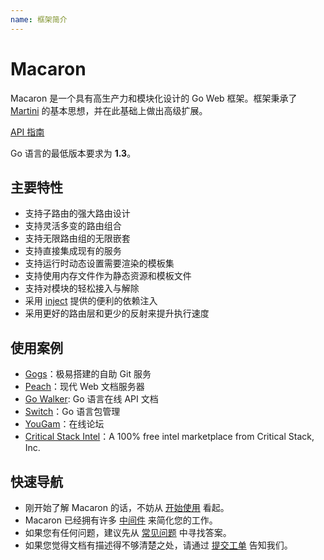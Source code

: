 ```yaml
---
name: 框架简介
---
```


# Macaron

Macaron 是一个具有高生产力和模块化设计的 Go Web 框架。框架秉承了 [Martini](https://github.com/go-martini/martini) 的基本思想，并在此基础上做出高级扩展。

[API 指南](https://gowalker.org/github.com/go-macaron/macaron)

Go 语言的最低版本要求为 **1.3**。

## 主要特性

- 支持子路由的强大路由设计
- 支持灵活多变的路由组合
- 支持无限路由组的无限嵌套
- 支持直接集成现有的服务
- 支持运行时动态设置需要渲染的模板集
- 支持使用内存文件作为静态资源和模板文件
- 支持对模块的轻松接入与解除
- 采用 [inject](https://github.com/codegangsta/inject) 提供的便利的依赖注入
- 采用更好的路由层和更少的反射来提升执行速度

## 使用案例

- [Gogs](http://gogs.io)：极易搭建的自助 Git 服务
- [Peach](http://peachdocs.org)：现代 Web 文档服务器
- [Go Walker](https://gowalker.org): Go 语言在线 API 文档
- [Switch](http://gopm.io)：Go 语言包管理
- [YouGam](http://yougam.com)：在线论坛
- [Critical Stack Intel](https://intel.criticalstack.com/)：A 100% free intel marketplace from Critical Stack, Inc.

## 快速导航

- 刚开始了解 Macaron 的话，不妨从 [开始使用](/docs/intro/getting_started) 看起。
- Macaron 已经拥有许多 [中间件](/docs/middlewares) 来简化您的工作。
- 如果您有任何问题，建议先从 [常见问题](/docs/faqs) 中寻找答案。
- 如果您觉得文档有描述得不够清楚之处，请通过 [提交工单](https://github.com/go-macaron/docs/issues) 告知我们。
